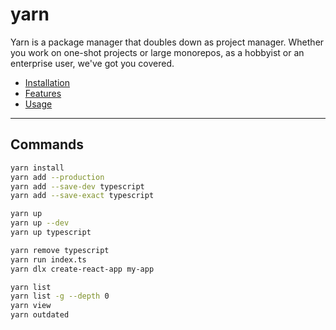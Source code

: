 # yarn

Yarn is a package manager that doubles down as project manager. Whether you work on one-shot projects or large monorepos, as a hobbyist or an enterprise user, we've got you covered.

- [Installation](https://yarnpkg.com/getting-started/install)
- [Features](https://yarnpkg.com/features)
- [Usage](https://yarnpkg.com/getting-started/usage)

---

## Commands

```sh
yarn install
yarn add --production
yarn add --save-dev typescript
yarn add --save-exact typescript

yarn up
yarn up --dev
yarn up typescript

yarn remove typescript
yarn run index.ts
yarn dlx create-react-app my-app

yarn list
yarn list -g --depth 0
yarn view
yarn outdated
```
